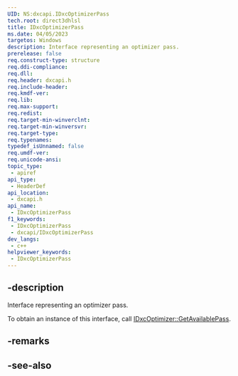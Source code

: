 ```yaml
---
UID: NS:dxcapi.IDxcOptimizerPass
tech.root: direct3dhlsl
title: IDxcOptimizerPass
ms.date: 04/05/2023
targetos: Windows
description: Interface representing an optimizer pass.
prerelease: false
req.construct-type: structure
req.ddi-compliance: 
req.dll: 
req.header: dxcapi.h
req.include-header: 
req.kmdf-ver: 
req.lib: 
req.max-support: 
req.redist: 
req.target-min-winverclnt: 
req.target-min-winversvr: 
req.target-type: 
req.typenames: 
typedef_isUnnamed: false
req.umdf-ver: 
req.unicode-ansi: 
topic_type:
 - apiref
api_type:
 - HeaderDef
api_location:
 - dxcapi.h
api_name:
 - IDxcOptimizerPass
f1_keywords:
 - IDxcOptimizerPass
 - dxcapi/IDxcOptimizerPass
dev_langs:
 - c++
helpviewer_keywords:
 - IDxcOptimizerPass
---
```


## -description

Interface representing an optimizer pass.

To obtain an instance of this interface, call [IDxcOptimizer::GetAvailablePass](./nf-dxcapi-idxcoptimizer-getavailablepass.md).

## -remarks

## -see-also
